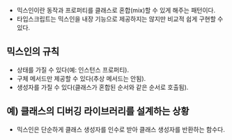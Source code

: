 - 믹스인이란 동작과 프로퍼티를 클래스로 혼합(mix)할 수 있게 해주는 패턴이다.
- 타입스크립트는 믹스인을 내장 기능으로 제공하지는 않지만 비교적 쉽게 구현할 수 있다.

## 믹스인의 규칙

- 상태를 가질 수 있다(예: 인스턴스 프로퍼티).
- 구체 메서드만 제공할 수 있다(추상 메서드는 안됨).
- 생성자를 가질 수 있다(클래스가 혼합된 순서와 같은 순서로 호출됨).

## 예) 클래스의 디버깅 라이브러리를 설계하는 상황

- 믹스인은 단순하게 클래스 생성자를 인수로 받아 클래스 생성자를 반환하는 함수다.

